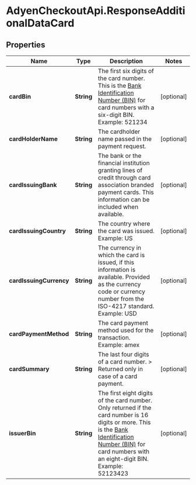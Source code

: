 # AdyenCheckoutApi.ResponseAdditionalDataCard

## Properties

Name | Type | Description | Notes
------------ | ------------- | ------------- | -------------
**cardBin** | **String** | The first six digits of the card number.  This is the [Bank Identification Number (BIN)](https://docs.adyen.com/get-started-with-adyen/payment-glossary#bank-identification-number-bin) for card numbers with a six-digit BIN.  Example: 521234 | [optional] 
**cardHolderName** | **String** | The cardholder name passed in the payment request. | [optional] 
**cardIssuingBank** | **String** | The bank or the financial institution granting lines of credit through card association branded payment cards. This information can be included when available. | [optional] 
**cardIssuingCountry** | **String** | The country where the card was issued.  Example: US | [optional] 
**cardIssuingCurrency** | **String** | The currency in which the card is issued, if this information is available. Provided as the currency code or currency number from the ISO-4217 standard.   Example: USD | [optional] 
**cardPaymentMethod** | **String** | The card payment method used for the transaction.  Example: amex | [optional] 
**cardSummary** | **String** | The last four digits of a card number.  &gt; Returned only in case of a card payment. | [optional] 
**issuerBin** | **String** | The first eight digits of the card number. Only returned if the card number is 16 digits or more.  This is the [Bank Identification Number (BIN)](https://docs.adyen.com/get-started-with-adyen/payment-glossary#bank-identification-number-bin) for card numbers with an eight-digit BIN.  Example: 52123423 | [optional] 


